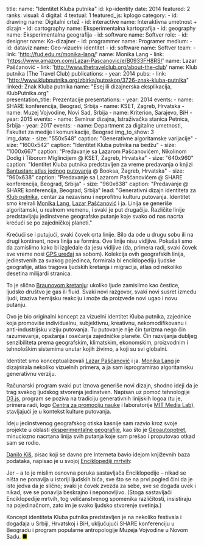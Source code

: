 title: 
    name: "Identitet Kluba putnika"
id: kp-identity
date: 2014
featured: 2
ranks:
    visual: 4
    digital: 4
    textual: 1
featured_js: kplogo
category:
    - id: drawing
      name: Digitalni crtež
    - id: interactive
      name: Interaktivna umetnost + dizajn
    - id: cartography
      name: Eksperimentalna kartografija 
    - id: geography
      name: Eksperimentalna geografija
    - id: software
      name: Softver
role:
    - id: designer
      name: Ko-dizajner
    - id: programmer
      name: Programer
medium:
    - id: dataviz
      name: Geo-vizuelni identitet
    - id: software
      name: Softver 
team:
    - link: 'http://fud.edu.rs/monika-lang/'
      name: Monika Lang
    - link: 'https://www.amazon.com/Lazar-Pascanovic/e/B0933FH8RS/'
      name: Lazar Pašćanović
    - link: 'http://www.thetravelclub.org/about-the-club'
      name: Klub putnika (The Travel Club)
publications:
    - year: 2014
      pubs:
        - link: "http://www.klubputnika.org/zbirka/putoskop/3726-znak-kluba-putnika" 
          linked: Znak Kluba putnika
          name: "Esej ili dizajnerska eksplikacija, KlubPutnika.org"    
presentation_title: Prezentacije
presentations:
    - year: 2014
      events:
        - name: <span class='italic-style'>SHARE konferencija</span>, Beograd, Srbija
        - name: <span class='italic-style'>KSET</span>, Zagreb, Hrvatska
        - name: <span class='italic-style'>Muzej Vojvodine</span>, Novi Sad, Srbija
        - name: <span class='italic-style'>Kriterion</span>, Sarajevo, BiH
    - year: 2015
      events:
        - name: <span class='italic-style'>Seminar dizajna</span>, Istraživačka stanica Petnica, Srbija
    - year: 2017
      events:
        - name: <span class='italic-style'>Department za digitalne umetnosti</span>, Fakultet za medije i komunikacije, Beograd
img_to_show: 3       
img_data:
    - size: "550x548"
      caption: "Generativne algoritamske varijacije"
    - size: "1600x542"
      caption: "Identitet Kluba putnika na bedžu"
    - size: "1000x667"
      caption: "Predavanje sa Lazarom Pašćanovićem, Nikolinom Dodig i Tiborom Miglincijem @ KSET, Zagreb, Hrvatska"
    - size: "640x960"
      caption: "Identitet Kluba putnika predstavljen za vreme predavanja o knjizi <a href='/rad/projekti/bantustan-book' target='_blank'>Bantustan: atlas jednog putovanja</a> @ Booksa, Zagreb, Hrvatska"
    - size: "960x638"
      caption: "Predavanje sa Lazarom Pašćanovićem @ SHARE konferencija, Beograd, Srbija"
    - size: "960x638"
      caption: "Predavanje @ SHARE konferencija, Beograd, Srbija"
lead: "Generativni dizajn identiteta za <a href='http://www.klubputnika.org/o-klub-putnika' target='_blank'>Klub putnika</a>, centar za nezavisnu i neprofitnu kulturu putovanja. Identitet smo kreirali <a href='http://fud.edu.rs/monika-lang/' target='_blank'>Monika Lang</a>, <a href='https://www.amazon.com/Lazar-Pascanovic/e/B0933FH8RS/' target='_blank'>Lazar Pašćanović</a> i ja. Linija se generiše algoritamski, u realnom vremenu, i svaki je put drugačija. Različite linije predstavljaju jedinstvene geografske putanje koje svako od nas nacrta krećući se po zajedničkoj planeti."

Krećući se i putujući, svaki čovek crta linije. Bilo da ode u drugu sobu ili na drugi kontinent, nova linija se formira. Ove linije nisu vidljive. Pokušali smo da zamislimo kako bi izgledale da jesu vidljive (da, primera radi, svaki čovek sve vreme nosi <a href='/rad/projekti/goai-gps'>GPS uređaj</a> sa sobom). Kolekcija ovih geografskih linija, jedinstvenih za svakog pojedinca, formirala bi enciklopediju ljudske geografije, atlas tragova ljudskih kretanja i migracija, atlas od nekoliko desetina milijardi stranica.

To je slično <a href='https://sr.wikipedia.org/sr-el/%D0%91%D1%80%D0%B0%D1%83%D0%BD%D0%BE%D0%B2%D0%BE_%D0%BA%D1%80%D0%B5%D1%82%D0%B0%D1%9A%D0%B5' target='_blank'>Braunovom kretanju</a>: ukoliko ljude zamislimo kao čestice, ljudsko društvo je gas ili fluid. Svaki novi razgovor, svaki novi susret između ljudi, izaziva hemijsku reakciju i može da proizvede novi ugao i novu putanju.

Ovo je bio originalni koncept za vizuelni identitet Kluba putnika, zajednice koja promoviše individualnu, subjektivnu, kreativnu, nekomodifikovanu i anti-industrijsku viziju putovanja. Tu putovanje nije čin turizma nego čin razumevanja, opažanja i osećanja zajedničke planete. Čin razvijanja dubljeg senzibiliteta prema geografskim, klimatskim, ekonomskim, proizvodnim i tehnološkim sistemima unutar kojih živimo, a koji su svi globalni. 

Identitet smo konceptualizovali <a href='https://www.amazon.com/Lazar-Pascanovic/e/B0933FH8RS/' target='_blank'>Lazar Pašćanović</a> i ja. <a href='http://fud.edu.rs/monika-lang/' target='_blank'>Monika Lang</a> je dizajnirala nekoliko vizuelnih primera, a ja sam isprogramirao algoritamsku generativnu verziju.

Računarski program svaki put iznova generiše novi dizajn, shodno ideji da je trag svakog ljudskog stvorenja jedinstven. Napisan uz pomoć tehnologije <a href='https://d3js.org/' target='_blank'>D3.js</a>, program se poziva na tradiciju generativnih linijskih logoa (tu je, primera radi, logo <a href='https://www.cpn.edu.rs' target='_blank'>Centra za promociju nauke</a> i laboratorije <a href='https://vimeo.com/110380013' target='_blank'>MIT Media Lab</a>), stavljajući je u kontekst kulture putovanja.

Ideju jedinstvenog geografskog otiska kasnije sam razvio kroz svoje projekte u oblasti <a href='/rad/projekti/category/geography'>eksperimentalne geografije</a>, kao što je <a href='/rad/projekti/geoselfportrait'>Geoautopotret</a>, minuciozno nacrtana linija svih putanja koje sam prešao i proputovao otkad sam se rodio.

<a href='http://www.kis.org.rs/biografija.htm' target='_blank'>Danilo Kiš</a>, pisac koji se davno pre Interneta bavio idejom <span class='italic-style'>književnih baza podataka</span>, napisao je u svojoj <a href='https://memoryoftheworld.org/#/book/cd543663-9929-4b5a-8732-3a06ba6a9ae0' target='_blank'><span class='italic-style'>Enciklopediji mrtvih</span></a>:

<div class='quoted-text padding-right-fixed tiny-quote-style'><p>Jer – a to je mislim osnovna poruka sastavljača Enciklopedije – nikad se ništa ne ponavlja u istoriji ljudskih bića, sve što se na prvi pogled čini da je isto jedva da je slično; svaki je čovek zvezda za sebe, sve se događa uvek i nikad, sve se ponavlja beskrajno i neponovljivo. (Stoga sastavljači Enciklopedije mrtvih, tog veličanstvenog spomenika različitosti, insistiraju na pojedinačnom, zato im je svako ljudsko stvorenje svetinja.)</p></div>

Koncept identiteta Kluba putnika predstavljen je na nekoliko festivala i događaja u Srbiji, Hrvatskoj i BiH, uključujući SHARE konferenciju u Beogradu i program popularne antropologije Muzeja Vojvodine u Novom Sadu. <mark>&#9632;</mark>